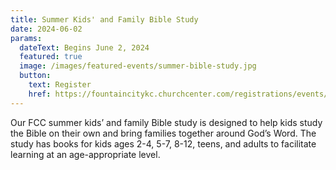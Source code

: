 ```yaml
---
title: Summer Kids' and Family Bible Study
date: 2024-06-02
params:
  dateText: Begins June 2, 2024
  featured: true
  image: /images/featured-events/summer-bible-study.jpg
  button:
    text: Register
    href: https://fountaincitykc.churchcenter.com/registrations/events/2267968
---
```


Our FCC summer kids’ and family Bible study is designed to help kids study the Bible on their own and bring families together around God’s Word. The study has books for kids ages 2-4, 5-7, 8-12, teens, and adults to facilitate learning at an age-appropriate level.

<!--more-->

